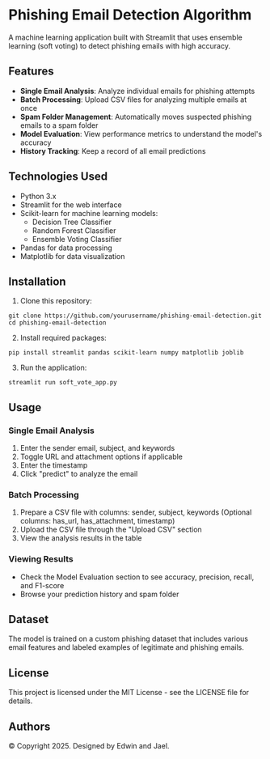 # Phishing Email Detection Algorithm

A machine learning application built with Streamlit that uses ensemble learning (soft voting) to detect phishing emails with high accuracy.

## Features

- **Single Email Analysis**: Analyze individual emails for phishing attempts
- **Batch Processing**: Upload CSV files for analyzing multiple emails at once
- **Spam Folder Management**: Automatically moves suspected phishing emails to a spam folder
- **Model Evaluation**: View performance metrics to understand the model's accuracy
- **History Tracking**: Keep a record of all email predictions

## Technologies Used

- Python 3.x
- Streamlit for the web interface
- Scikit-learn for machine learning models:
  - Decision Tree Classifier
  - Random Forest Classifier
  - Ensemble Voting Classifier
- Pandas for data processing
- Matplotlib for data visualization

## Installation

1. Clone this repository:
```
git clone https://github.com/yourusername/phishing-email-detection.git
cd phishing-email-detection
```

2. Install required packages:
```
pip install streamlit pandas scikit-learn numpy matplotlib joblib
```

3. Run the application:
```
streamlit run soft_vote_app.py
```

## Usage

### Single Email Analysis
1. Enter the sender email, subject, and keywords
2. Toggle URL and attachment options if applicable
3. Enter the timestamp
4. Click "predict" to analyze the email

### Batch Processing
1. Prepare a CSV file with columns: sender, subject, keywords
   (Optional columns: has_url, has_attachment, timestamp)
2. Upload the CSV file through the "Upload CSV" section
3. View the analysis results in the table

### Viewing Results
- Check the Model Evaluation section to see accuracy, precision, recall, and F1-score
- Browse your prediction history and spam folder

## Dataset

The model is trained on a custom phishing dataset that includes various email features and labeled examples of legitimate and phishing emails.

## License

This project is licensed under the MIT License - see the LICENSE file for details.

## Authors

© Copyright 2025. Designed by Edwin and Jael. 